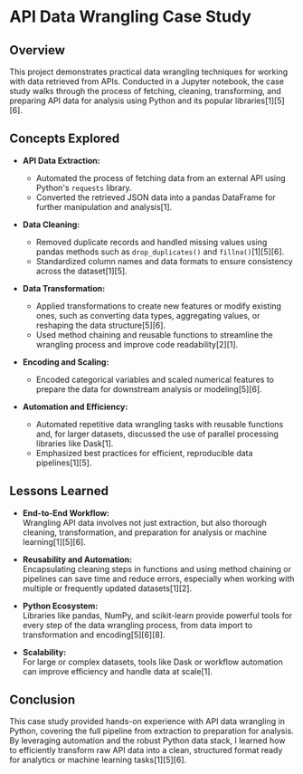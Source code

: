 # API Data Wrangling Case Study

## Overview

This project demonstrates practical data wrangling techniques for working with data retrieved from APIs. Conducted in a Jupyter notebook, the case study walks through the process of fetching, cleaning, transforming, and preparing API data for analysis using Python and its popular libraries[1][5][6].

## Concepts Explored

- **API Data Extraction:**
  - Automated the process of fetching data from an external API using Python's `requests` library.
  - Converted the retrieved JSON data into a pandas DataFrame for further manipulation and analysis[1].

- **Data Cleaning:**
  - Removed duplicate records and handled missing values using pandas methods such as `drop_duplicates()` and `fillna()`[1][5][6].
  - Standardized column names and data formats to ensure consistency across the dataset[1][5].

- **Data Transformation:**
  - Applied transformations to create new features or modify existing ones, such as converting data types, aggregating values, or reshaping the data structure[5][6].
  - Used method chaining and reusable functions to streamline the wrangling process and improve code readability[2][1].

- **Encoding and Scaling:**
  - Encoded categorical variables and scaled numerical features to prepare the data for downstream analysis or modeling[5][6].

- **Automation and Efficiency:**
  - Automated repetitive data wrangling tasks with reusable functions and, for larger datasets, discussed the use of parallel processing libraries like Dask[1].
  - Emphasized best practices for efficient, reproducible data pipelines[1][5].

## Lessons Learned

- **End-to-End Workflow:**  
  Wrangling API data involves not just extraction, but also thorough cleaning, transformation, and preparation for analysis or machine learning[1][5][6].

- **Reusability and Automation:**  
  Encapsulating cleaning steps in functions and using method chaining or pipelines can save time and reduce errors, especially when working with multiple or frequently updated datasets[1][2].

- **Python Ecosystem:**  
  Libraries like pandas, NumPy, and scikit-learn provide powerful tools for every step of the data wrangling process, from data import to transformation and encoding[5][6][8].

- **Scalability:**  
  For large or complex datasets, tools like Dask or workflow automation can improve efficiency and handle data at scale[1].

## Conclusion

This case study provided hands-on experience with API data wrangling in Python, covering the full pipeline from extraction to preparation for analysis. By leveraging automation and the robust Python data stack, I learned how to efficiently transform raw API data into a clean, structured format ready for analytics or machine learning tasks[1][5][6].
